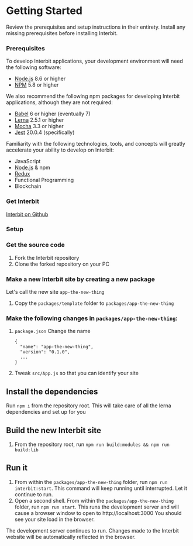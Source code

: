 # Getting Started

Review the prerequisites and setup instructions in their entirety. Install any missing prerequisites before installing Interbit.

### Prerequisites

To develop Interbit applications, your development environment will need the following software:

* <a href="https://nodejs.org" target="_blank">Node.js</a> 8.6 or higher
* <a href="https://nodejs.org" target="_blank">NPM</a> 5.8 or higher

We also recommend the following npm packages for developing Interbit applications, although they are not required:

* <a href="https://babeljs.io" target="_blank">Babel</a> 6 or higher  (eventually 7)
* <a href="https://lernajs.io/" target="_blank">Lerna</a> 2.5.1 or higher
* <a href="https://mochajs.org/" target="_blank">Mocha</a> 3.3 or higher
* <a href="https://facebook.github.io/jest/" target="_blank">Jest</a> 20.0.4 (specifically)

Familiarity with the following technologies, tools, and concepts will greatly accelerate your ability to develop on Interbit:

* JavaScript
* <a href="https://nodejs.org" target="_blank">Node.js</a> & npm
* <a href="https://redux.js.org" target="_blank">Redux</a>
* Functional Programming
* Blockchain

<div class="hidden-on-print">
	<h3 id="download">Get Interbit</h3>
	<a class="download-btn" href="https://github.com/interbit/interbit" target="_blank">Interbit on Github</a>
</div>

### Setup

### Get the source code
1. Fork the Interbit repository
1. Clone the forked repository on your PC

### Make a new Interbit site by creating a new package
Let's call the new site `app-the-new-thing`

1. Copy the `packages/template` folder to `packages/app-the-new-thing`

### Make the following changes in `packages/app-the-new-thing`:

1. `package.json` Change the name
   ```
   {
     "name": "app-the-new-thing",
     "version": "0.1.0",
     ...
   }
   ```

1. Tweak `src/App.js` so that you can identify your site

## Install the dependencies
Run `npm i` from the repository root.  This will take care of all the lerna dependencies and set up for you

## Build the new Interbit site
1. From the repository root, run `npm run build:modules && npm run build:lib`

## Run it
1. From within the `packages/app-the-new-thing` folder, run `npm run interbit:start`.  This command will keep running until interrupted.  Let it continue to run.
1. Open a second shell.  From within the `packages/app-the-new-thing` folder, run `npm run start`.  This runs the development server and will cause a browser window to open to http://localhost:3000 You should see your site load in the browser.

The development server continues to run.  Changes made to the Interbit website will be automatically reflected in the browser.

